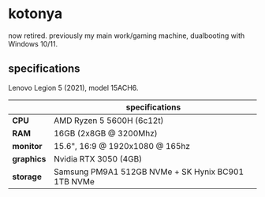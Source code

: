 # kotonya

now retired. previously my main work/gaming machine, dualbooting with Windows 10/11.

## specifications

Lenovo Legion 5 (2021), model 15ACH6.

|              | specifications                                      |
|--------------|-----------------------------------------------------|
| **CPU**      | AMD Ryzen 5 5600H (6c12t)                           |
| **RAM**      | 16GB (2x8GB @ 3200Mhz)                              |
| **monitor**  | 15.6", 16:9 @ 1920x1080 @ 165hz                     |
| **graphics** | Nvidia RTX 3050 (4GB)                               |
| **storage**  | Samsung PM9A1 512GB NVMe + SK Hynix BC901 1TB NVMe  |
